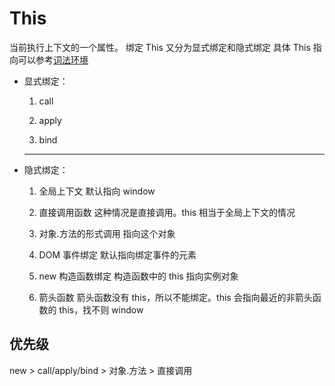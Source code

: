 # This

当前执行上下文的一个属性。
绑定 This 又分为显式绑定和隐式绑定
具体 This 指向可以参考[词法环境](../词法环境)

- 显式绑定：

  1. call

  2. apply

  3. bind

  ***

- 隐式绑定：

  1. 全局上下文
     默认指向 window

  2. 直接调用函数
     这种情况是直接调用。this 相当于全局上下文的情况

  3. 对象.方法的形式调用
     指向这个对象

  4. DOM 事件绑定
     默认指向绑定事件的元素

  5. new 构造函数绑定
     构造函数中的 this 指向实例对象

  6. 箭头函数
     箭头函数没有 this，所以不能绑定。this 会指向最近的非箭头函数的 this，找不则 window

## 优先级

new > call/apply/bind > 对象.方法 > 直接调用
